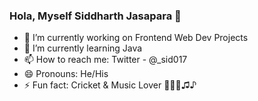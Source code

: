 ### Hola, Myself Siddharth Jasapara 👋

- 🔭 I’m currently working on Frontend Web Dev Projects
- 🌱 I’m currently learning Java <!-- 👯 I’m looking to collaborate on ... - 🤔 I’m looking for help with ... - 💬 Ask me about ... -->
- 📫 How to reach me: Twitter - @_sid017
- 😄 Pronouns: He/His
- ⚡ Fun fact: Cricket & Music Lover 🏏🏏🎸♫♪

